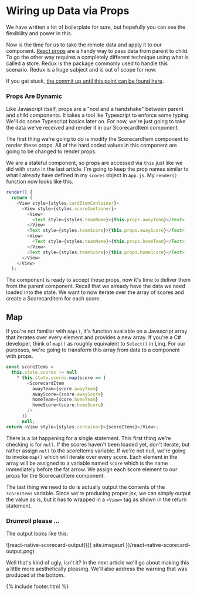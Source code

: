 # Wiring up Data via Props

We have written a lot of boilerplate for sure, but hopefully you can see the flexibility and power in this.

Now is the time for us to take the remote data and apply it to our component. <a href="https://reactjs.org/docs/components-and-props.html" target="_blank">React props</a> are a handy way to pass data from parent to child. To go the other way requires a completely different technique using what is called a store. Redux is the package commonly used to handle this scenario. Redux is a huge subject and is out of scope for now.

If you get stuck, <a href="https://github.com/bbuchanan/react-native-sports-app/tree/9019a38813f7e8cd7c7edc31944c6e43fab49440" target="_blank">the commit up until this point can be found here</a>.

### Props Are Dynamic

Like Javascript itself, props are a "nod and a handshake" between parent and child components. It takes a tool lke Typescript to enforce some typing. We'll do some Typescript basics later on. For now, we're just going to take the data we've received and render it in our ScorecardItem component.

The first thing we're going to do is modify the ScorecardItem component to render these props. All of the hard coded values in this component are going to be changed to render props.

We are a stateful component, so props are accessed via `this` just like we did with `state` in the last article. I'm going to keep the prop names similar to what I already have defined in my `scores` object in `App.js`. My `render()` function now looks like this.

```javascript
render() {
  return (
    <View style={styles.cardItemContainer}>
      <View style={styles.scoreContainer}>
        <View>
          <Text style={styles.teamName}>{this.props.awayTeam}</Text>
        </View>
        <Text style={styles.teamScore}>{this.props.awayScore}</Text>
        <View>
          <Text style={styles.teamName}>{this.props.homeTeam}</Text>
        </View>
        <Text style={styles.teamScore}>{this.props.homeScore}</Text>
      </View>
    </View>
  );
```

The component is ready to accept these props, now it's time to deliver them from the parent component. Recall that we already have the data we need loaded into the state. We want to now iterate over the array of scores and create a ScorecardItem for each score.

## Map

If you're not familiar with `map()`, it's function available on a Javascript array that iterates over every element and provides a new array. If you're a C# developer, think of `map()` as roughly equivalent to `Select()` in Linq. For our purposes, we're going to transform this array from data to a component with props.

```javascript
const scoreItems =
  this.state.scores != null
    ? this.state.scores.map(score => (
        <ScorecardItem
          awayTeam={score.awayTeam}
          awayScore={score.awayScore}
          homeTeam={score.homeTeam}
          homeScore={score.homeScore}
        />
      ))
    : null;
return <View style={styles.container}>{scoreItems}</View>;
```

There is a lot happening for a single statement. This first thing we're checking is for `null`. If the scores haven't been loaded yet, don't iterate, but rather assign `null` to the scoreItems variable. If we're not null, we're going to invoke `map()` which will iterate over every score. Each element in the array will be assigned to a variable named `score` which is the name immediately before the fat arrow. We assign each score element to our props for the ScorecardItem component.

The last thing we need to do is actually output the contents of the `scoreItems` variable. Since we're producing proper jsx, we can simply output the value as is, but it has to wrapped in a `<View>` tag as shown in the return statement.

### Drumroll please ...

The output looks like this:

![react-native-scorecard-output]({{ site.imageurl }}/react-native-scorecard-output.png)

Well that's kind of ugly, isn't it? In the next article we'll go about making this a little more aesthetically pleasing. We'll also address the warning that was produced at the bottom.

{% include footer.html %}
